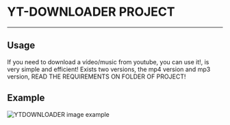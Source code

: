 # YT-DOWNLOADER PROJECT
-----------------------
## Usage
If you need to download a vídeo/music from youtube, you can use it!, is very simple and efficient!
Exists two versions, the mp4 version and mp3 version, READ THE REQUIREMENTS ON FOLDER OF PROJECT!

## Example
![YTDOWNLOADER image example](https://i.ibb.co/3k2RK4Z/YTDOWNLOADER.png)